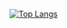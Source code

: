 [![Top Langs](https://github-readme-stats.vercel.app/api/top-langs/?username=SeniorMars&layout=compact&theme=gruvbox&langs_count=10&hide=html,css,makefile)](https://github.com/SeniorMars/github-readme-stats)

